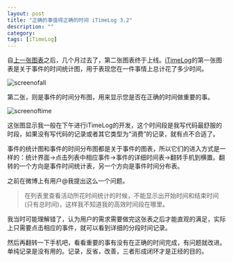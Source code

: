 ```yaml
---
layout: post
title: "正确的事值得正确的时间 iTimeLog 3.2"
description: ""
category: 
tags: [iTimeLog]
---
```

自[上一张图表](http://starb.me/2013/05/22/itimelog23/)之后，几个月过去了，第二张图表终于上线。[iTimeLog](https://itunes.apple.com/cn/app/itimelog/id423263073?l=en&mt=8)的第一张图表是关于事件的时间统计图，用于表现您在一件事情上总计花了多少时间。  

![screenofall](http://interbbs.b0.upaiyun.com/4screen4cn.png)

第二张，则是事件的时间分布图，用来显示您是否在正确的时间做重要的事。

![screenoftime](http://interbbs.b0.upaiyun.com/4screen5cn.png)

这张图显示我一般在下午进行iTimeLog的开发，这个时间段是我写代码最舒服的时段，如果没有写代码的记录或者其它类型为“消费”的记录，就有点不合适了。

事件的统计图和事件的时间分布图都是关于事件的图表，所以它们的进入方式是一样的：统计界面->点击列表中相应事件->事件的详细时间表->翻转手机到横置。翻转的一个方向是事件时间统计表，另一个方向是事件时间分布表。

之前在微博上有用户@我提出这么一个问题。

>在列表里查看活动所花时间统计的时候，不能显示出开始时间和结束时间(只有总时间)，这样我不知道我的高效时间段在哪里。

我当时可能理解错了，认为用户的需求需要做完这张表之后才能直观的满足，实际上只需要点击相应的事件，就可以看到详细的分段时间记录。

然后再翻转一下手机吧，看看重要的事有没有在正确的时间完成，有问题就改进。单纯记录是没有用的。记录，反省，改善，三者形成闭环才是正经的目的。

